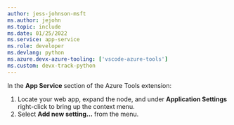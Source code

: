 ```yaml
---
author: jess-johnson-msft
ms.author: jejohn
ms.topic: include
ms.date: 01/25/2022
ms.service: app-service
ms.role: developer
ms.devlang: python
ms.azure.devx-azure-tooling: ['vscode-azure-tools']
ms.custom: devx-track-python
---
```


In the **App Service** section of the Azure Tools extension:

1. Locate your web app, expand the node, and under **Application Settings** right-click to bring up the context menu.
1. Select **Add new setting...** from the menu.